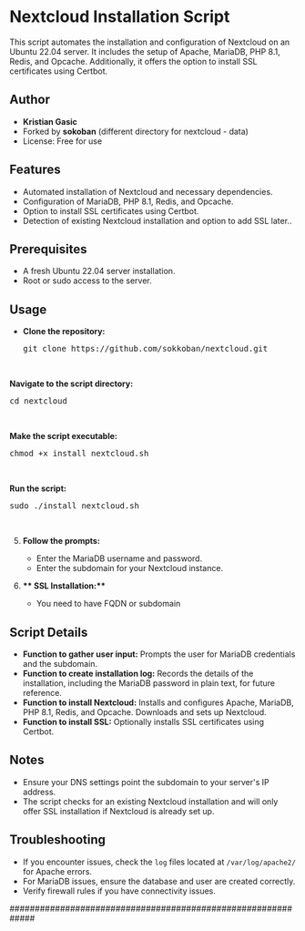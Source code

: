 <div class="markdown-heading" dir="auto">
<h1 class="heading-element" dir="auto" tabindex="-1">Nextcloud Installation Script</h1>
<a id="user-content-nextcloud-installation-script" class="anchor" href="https://github.com/sokkoban/nextcloud/blob/main/README.md#nextcloud-installation-script" aria-label="Permalink: Nextcloud Installation Script"></a></div>
<p dir="auto">This script automates the installation and configuration of Nextcloud on an Ubuntu 22.04 server. It includes the setup of Apache, MariaDB, PHP 8.1, Redis, and Opcache. Additionally, it offers the option to install SSL certificates using Certbot.</p>
<div class="markdown-heading" dir="auto">
<h2 class="heading-element" dir="auto" tabindex="-1">Author</h2>
<a id="user-content-author" class="anchor" href="https://github.com/sokkoban/nextcloud/blob/main/README.md#author" aria-label="Permalink: Author"></a></div>
<ul dir="auto">
<li><strong>Kristian Gasic</strong></li>
<li>Forked by <strong>sokoban</strong> (different directory for nextcloud - data)</li>
<li>License: Free for use</li>
</ul>
<div class="markdown-heading" dir="auto">
<h2 class="heading-element" dir="auto" tabindex="-1">Features</h2>
<a id="user-content-features" class="anchor" href="https://github.com/sokkoban/nextcloud/blob/main/README.md#features" aria-label="Permalink: Features"></a></div>
<ul dir="auto">
<li>Automated installation of Nextcloud and necessary dependencies.</li>
<li>Configuration of MariaDB, PHP 8.1, Redis, and Opcache.</li>
<li>Option to install SSL certificates using Certbot.</li>
<li>Detection of existing Nextcloud installation and option to add SSL later..</li>
</ul>
<div class="markdown-heading" dir="auto">
<h2 class="heading-element" dir="auto" tabindex="-1">Prerequisites</h2>
<a id="user-content-prerequisites" class="anchor" href="https://github.com/sokkoban/nextcloud/blob/main/README.md#prerequisites" aria-label="Permalink: Prerequisites"></a></div>
<ul dir="auto">
<li>A fresh Ubuntu 22.04 server installation.</li>
<li>Root or sudo access to the server.</li>
</ul>
<div class="markdown-heading" dir="auto">
<h2 class="heading-element" dir="auto" tabindex="-1">Usage</h2>
<a id="user-content-usage" class="anchor" href="https://github.com/sokkoban/nextcloud/blob/main/README.md#usage" aria-label="Permalink: Usage"></a></div>
<ul>
<li>
<p dir="auto"><strong>Clone the repository:</strong></p>
<div class="highlight highlight-source-shell notranslate position-relative overflow-auto" dir="auto">
<pre>git clone https://github.com/sokkoban/nextcloud.git</pre>
<div class="zeroclipboard-container">&nbsp;</div>
</div>
</li>
</ul>
<p dir="auto"><strong>Navigate to the script directory:</strong></p>
<div class="highlight highlight-source-shell notranslate position-relative overflow-auto" dir="auto">
<pre><span class="pl-c1">cd</span> nextcloud</pre>
<div class="zeroclipboard-container">&nbsp;</div>
</div>
<p dir="auto"><strong>Make the script executable:</strong></p>
<div class="highlight highlight-source-shell notranslate position-relative overflow-auto" dir="auto">
<pre>chmod +x install_nextcloud.sh</pre>
<div class="zeroclipboard-container">&nbsp;</div>
</div>
<p dir="auto"><strong>Run the script:</strong></p>
<div class="highlight highlight-source-shell notranslate position-relative overflow-auto" dir="auto">
<pre>sudo ./install_nextcloud.sh</pre>
<div class="zeroclipboard-container">&nbsp;</div>
</div>
<ol dir="auto">
<li value="5">
<p dir="auto"><strong>Follow the prompts:</strong></p>
<ul dir="auto">
<li>Enter the MariaDB username and password.</li>
<li>Enter the subdomain for your Nextcloud instance.</li>
</ul>
</li>
<li>
<p dir="auto"><strong>** SSL Installation:**</strong></p>
<ul dir="auto">
<li>You need to have FQDN or subdomain</li>
</ul>
</li>
</ol>
<div class="markdown-heading" dir="auto">
<h2 class="heading-element" dir="auto" tabindex="-1">Script Details</h2>
<a id="user-content-script-details" class="anchor" href="https://github.com/sokkoban/nextcloud/blob/main/README.md#script-details" aria-label="Permalink: Script Details"></a></div>
<ul dir="auto">
<li><strong>Function to gather user input:</strong> Prompts the user for MariaDB credentials and the subdomain.</li>
<li><strong>Function to create installation log:</strong> Records the details of the installation, including the MariaDB password in plain text, for future reference.</li>
<li><strong>Function to install Nextcloud:</strong> Installs and configures Apache, MariaDB, PHP 8.1, Redis, and Opcache. Downloads and sets up Nextcloud.</li>
<li><strong>Function to install SSL:</strong> Optionally installs SSL certificates using Certbot.</li>
</ul>
<div class="markdown-heading" dir="auto">
<h2 class="heading-element" dir="auto" tabindex="-1">Notes</h2>
<a id="user-content-notes" class="anchor" href="https://github.com/sokkoban/nextcloud/blob/main/README.md#notes" aria-label="Permalink: Notes"></a></div>
<ul dir="auto">
<li>Ensure your DNS settings point the subdomain to your server's IP address.</li>
<li>The script checks for an existing Nextcloud installation and will only offer SSL installation if Nextcloud is already set up.</li>
</ul>
<div class="markdown-heading" dir="auto">
<h2 class="heading-element" dir="auto" tabindex="-1">Troubleshooting</h2>
<a id="user-content-troubleshooting" class="anchor" href="https://github.com/sokkoban/nextcloud/blob/main/README.md#troubleshooting" aria-label="Permalink: Troubleshooting"></a></div>
<ul dir="auto">
<li>If you encounter issues, check the <code>log</code> files located at <code>/var/log/apache2/</code> for Apache errors.</li>
<li>For MariaDB issues, ensure the database and user are created correctly.</li>
<li>Verify firewall rules if you have connectivity issues.</li>
</ul>
<p dir="auto">#############################################################</p>
